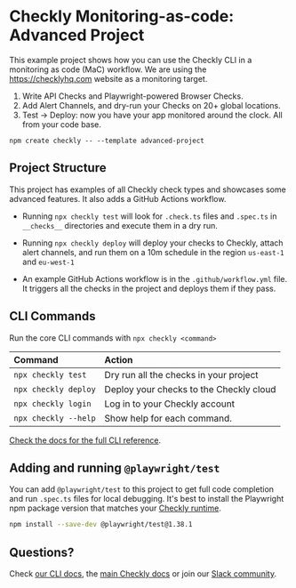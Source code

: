 # Checkly Monitoring-as-code: Advanced Project

This example project shows how you can use the Checkly CLI in a monitoring as code (MaC) workflow. We are using the
https://checklyhq.com website as a monitoring target.

1. Write API Checks and Playwright-powered Browser Checks.
2. Add Alert Channels, and dry-run your Checks on 20+ global locations.
3. Test -> Deploy: now you have your app monitored around the clock. All from your code base.

```
npm create checkly -- --template advanced-project
```

## Project Structure

This project has examples of all Checkly check types and showcases some advanced features. It also adds a GitHub Actions workflow.

- Running `npx checkly test` will look for `.check.ts` files and `.spec.ts` in `__checks__` directories and execute them in a dry run.

- Running `npx checkly deploy` will deploy your checks to Checkly, attach alert channels, and run them on a 10m schedule in the 
region `us-east-1` and `eu-west-1`

- An example GitHub Actions workflow is in the `.github/workflow.yml` file. It triggers all the checks in the project and deploys
them if they pass.

## CLI Commands

Run the core CLI commands with `npx checkly <command>` 

| Command              | Action                                           |
|:---------------------|:-------------------------------------------------|
| `npx checkly test`   | Dry run all the checks in your project           |
| `npx checkly deploy` | Deploy your checks to the Checkly cloud          |
| `npx checkly login`  | Log in to your Checkly account                   |
| `npx checkly --help` | Show help for each command.                      |

[Check the docs for the full CLI reference](https://www.checklyhq.com/docs/cli/command-line-reference/).

## Adding and running `@playwright/test`

You can add `@playwright/test` to this project to get full code completion and run `.spec.ts` files for local debugging.
It's best to install the Playwright npm package version that matches your [Checkly runtime](https://www.checklyhq.com/docs/cli/npm-packages/).

```bash
npm install --save-dev @playwright/test@1.38.1
```

## Questions?

Check [our CLI docs](https://www.checklyhq.com/docs/cli/), the [main Checkly docs](https://checklyhq.com/docs) or 
join our [Slack community](https://checklyhq.com/slack).

